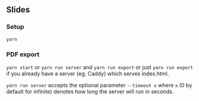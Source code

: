 ## Slides

### Setup
`yarn`

### PDF export
`yarn start` or `yarn run server` and `yarn run export` or just `yarn run export` if you already have a server (eg. Caddy) which serves index.html.

`yarn run server` accepts the optional parameter `--timeout x` where `x` (0 by default for infinite) denotes how long the server will run in seconds.